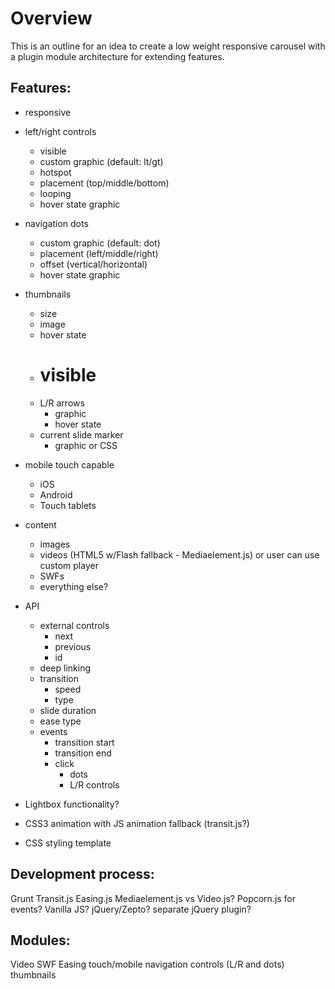 # Overview #

This is an outline for an idea to create a low weight responsive carousel with a plugin module architecture for extending features.


## Features: ##
+ responsive
+ left/right controls
	+ visible
	+ custom graphic (default: lt/gt)
	+ hotspot
	+ placement (top/middle/bottom)
	+ looping
	+ hover state graphic
+ navigation dots
	+ custom graphic (default: dot)
	+ placement (left/middle/right)
	+ offset (vertical/horizontal)
	+ hover state graphic
+ thumbnails
	+ size
	+ image
	+ hover state
	+ # visible
	+ L/R arrows
		+ graphic
		+ hover state
	+ current slide marker
		+ graphic or CSS
+ mobile touch capable
	+ iOS
	+ Android
	+ Touch tablets
+ content
	+ images
	+ videos (HTML5 w/Flash fallback - Mediaelement.js) or user can use custom player
	+ SWFs
	+ everything else?
+ API
	+ external controls
		+ next
		+ previous
		+ id
	+ deep linking
	+ transition
		+ speed
		+ type
	+ slide duration
	+ ease type
	+ events
		+ transition start
		+ transition end
		+ click
			+ dots
			+ L/R controls
+ Lightbox functionality?

+ CSS3 animation with JS animation fallback (transit.js?)
+ CSS styling template


## Development process: ##
Grunt 
Transit.js 
Easing.js 
Mediaelement.js vs Video.js? 
Popcorn.js for events? 
Vanilla JS? jQuery/Zepto? 
separate jQuery plugin? 


## Modules: ##
Video 
SWF 
Easing 
touch/mobile 
navigation controls (L/R and dots) 
thumbnails 